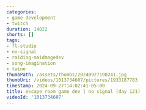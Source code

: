 ```yaml
---
categories:
- game development
- twitch
duration: 14022
shorts: []
tags:
- fl-studio
- no-signal
- raiding-maidmagedev
- song-imagination
- twine
thumbPath: /assets/thumbs/20240927190241.jpg
thumbUri: /videos/1013734607/pictures/1933187783
timestamp: 2024-09-27T14:02:41-05:00
title: escape room game dev | no signal (day 121)
videoId: '1013734607'
---
```

